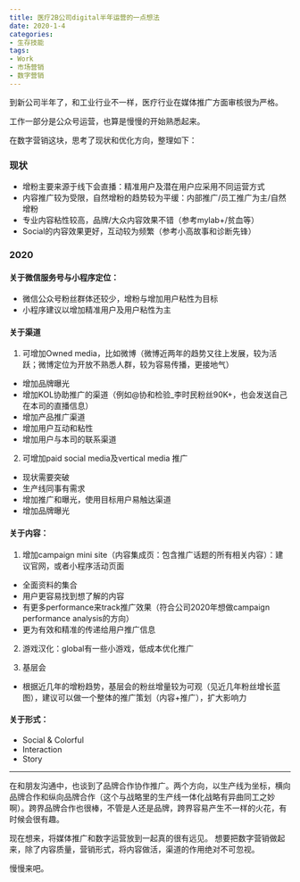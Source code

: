 ```yaml
---
title: 医疗2B公司digital半年运营的一点想法
date: 2020-1-4
categories:
- 生存技能
tags:
- Work
- 市场营销
- 数字营销
---
```


到新公司半年了，和工业行业不一样，医疗行业在媒体推广方面审核很为严格。

工作一部分是公众号运营，也算是慢慢的开始熟悉起来。

在数字营销这块，思考了现状和优化方向，整理如下：

### 现状
- 增粉主要来源于线下会直播：精准用户及潜在用户应采用不同运营方式
- 内容推广较为受限，自然增粉的趋势较为平缓：内部推广/员工推广为主/自然增粉
- 专业内容粘性较高，品牌/大众内容效果不错（参考mylab+/贫血等）
- Social的内容效果更好，互动较为频繁（参考小高故事和诊断先锋）

<!--more-->
### 2020
#### 关于微信服务号与小程序定位：
- 微信公众号粉丝群体还较少，增粉与增加用户粘性为目标
- 小程序建议以增加精准用户及用户粘性为主

#### 关于渠道
1. 可增加Owned media，比如微博（微博近两年的趋势又往上发展，较为活跃；微博定位为开放不熟悉人群，较为容易传播，更接地气）
 - 增加品牌曝光
 - 增加KOL协助推广的渠道（例如@协和检验_李时民粉丝90K+，也会发送自己在本司的直播信息）
 - 增加产品推广渠道
 - 增加用户互动和粘性
 - 增加用户与本司的联系渠道


2. 可增加paid social media及vertical media 推广
 - 现状需要突破
 - 生产线同事有需求
 - 增加推广和曝光，使用目标用户易触达渠道
 - 增加品牌曝光


#### 关于内容：
 1. 增加campaign mini site（内容集成页：包含推广话题的所有相关内容）：建议官网，或者小程序活动页面
  - 全面资料的集合
  - 用户更容易找到想了解的内容
  - 有更多performance来track推广效果（符合公司2020年想做campaign performance analysis的方向）
  - 更为有效和精准的传递给用户推广信息

2. 游戏汉化：global有一些小游戏，低成本优化推广

3. 基层会
- 根据近几年的增粉趋势，基层会的粉丝增量较为可观（见近几年粉丝增长蓝图），建议可以做一个整体的推广策划（内容+推广），扩大影响力


#### 关于形式：
- Social & Colorful 
- Interaction
- Story

---

在和朋友沟通中，也谈到了品牌合作协作推广。两个方向，以生产线为坐标，横向品牌合作和纵向品牌合作（这个与战略里的生产线一体化战略有异曲同工之妙啊）。跨界品牌合作也很棒，不管是人还是品牌，跨界容易产生不一样的火花，有时候会很有趣。


现在想来，将媒体推广和数字运营放到一起真的很有远见。
想要把数字营销做起来，除了内容质量，营销形式，将内容做活，渠道的作用绝对不可忽视。

慢慢来吧。









